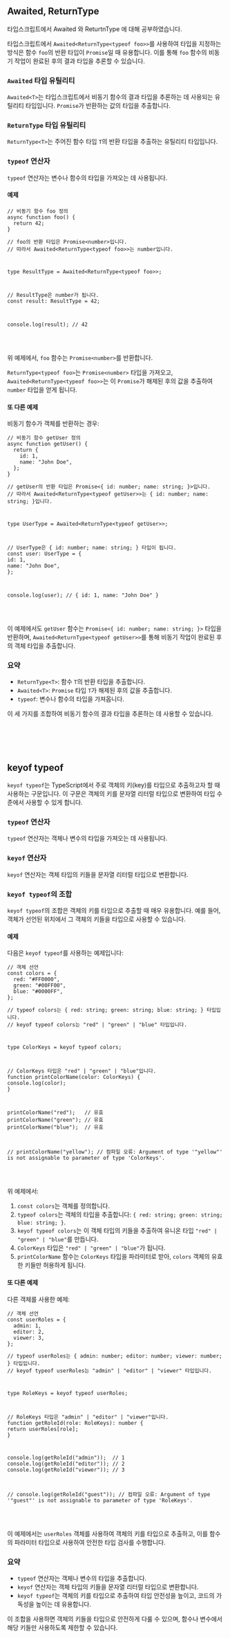 <h2 data-ke-size="size26">Awaited, ReturnType</h2>
<p data-ke-size="size16">타입스크립트에서 Awaited 와 ReturtnType 에 대해 공부하였습니다.</p>
<p data-ke-size="size16">타입스크립트에서 <code>Awaited&lt;ReturnType&lt;typeof foo&gt;&gt;</code>를 사용하여 타입을 지정하는 방식은 함수 <code>foo</code>의 반환 타입이 <code>Promise</code>일 때 유용합니다. 이를 통해 <code>foo</code> 함수의 비동기 작업이 완료된 후의 결과 타입을 추론할 수 있습니다.</p>
<h3 data-ke-size="size23"><code>Awaited</code> 타입 유틸리티</h3>
<p data-ke-size="size16"><code>Awaited&lt;T&gt;</code>는 타입스크립트에서 비동기 함수의 결과 타입을 추론하는 데 사용되는 유틸리티 타입입니다. <code>Promise</code>가 반환하는 값의 타입을 추출합니다.</p>
<h3 data-ke-size="size23"><code>ReturnType</code> 타입 유틸리티</h3>
<p data-ke-size="size16"><code>ReturnType&lt;T&gt;</code>는 주어진 함수 타입 <code>T</code>의 반환 타입을 추출하는 유틸리티 타입입니다.</p>
<h3 data-ke-size="size23"><code>typeof</code> 연산자</h3>
<p data-ke-size="size16"><code>typeof</code> 연산자는 변수나 함수의 타입을 가져오는 데 사용됩니다.</p>
<h4 data-ke-size="size20">예제</h4>
<pre class="javascript"><code>// 비동기 함수 foo 정의
async function foo() {
  return 42;
}
<p>// foo의 반환 타입은 Promise&lt;number&gt;입니다.
// 따라서 Awaited&lt;ReturnType&lt;typeof foo&gt;&gt;는 number입니다.</p>
<p>type ResultType = Awaited&lt;ReturnType&lt;typeof foo&gt;&gt;;</p>
<p>// ResultType은 number가 됩니다.
const result: ResultType = 42;</p>
<p>console.log(result); // 42</code></pre></p>
<p data-ke-size="size16">&nbsp;</p>
<p data-ke-size="size16">위 예제에서, <code>foo</code> 함수는 <code>Promise&lt;number&gt;</code>를 반환합니다.</p>
<p data-ke-size="size16"><code>ReturnType&lt;typeof foo&gt;</code>는 <code>Promise&lt;number&gt;</code> 타입을 가져오고, <code>Awaited&lt;ReturnType&lt;typeof foo&gt;&gt;</code>는 이 <code>Promise</code>가 해제된 후의 값을 추출하여 <code>number</code> 타입을 얻게 됩니다.</p>
<h4 data-ke-size="size20">또 다른 예제</h4>
<p data-ke-size="size16">비동기 함수가 객체를 반환하는 경우:</p>
<pre class="xquery"><code>// 비동기 함수 getUser 정의
async function getUser() {
  return {
    id: 1,
    name: "John Doe",
  };
}
<p>// getUser의 반환 타입은 Promise&lt;{ id: number; name: string; }&gt;입니다.
// 따라서 Awaited&lt;ReturnType&lt;typeof getUser&gt;&gt;는 { id: number; name: string; }입니다.</p>
<p>type UserType = Awaited&lt;ReturnType&lt;typeof getUser&gt;&gt;;</p>
<p>// UserType은 { id: number; name: string; } 타입이 됩니다.
const user: UserType = {
id: 1,
name: &quot;John Doe&quot;,
};</p>
<p>console.log(user); // { id: 1, name: &quot;John Doe&quot; }</code></pre></p>
<p data-ke-size="size16">&nbsp;</p>
<p data-ke-size="size16">이 예제에서도 <code>getUser</code> 함수는 <code>Promise&lt;{ id: number; name: string; }&gt;</code> 타입을 반환하며, <code>Awaited&lt;ReturnType&lt;typeof getUser&gt;&gt;</code>를 통해 비동기 작업이 완료된 후의 객체 타입을 추출합니다.</p>
<h3 data-ke-size="size23">요약</h3>
<ul style="list-style-type: disc;" data-ke-list-type="disc">
<li><code>ReturnType&lt;T&gt;</code>: 함수 <code>T</code>의 반환 타입을 추출합니다.</li>
<li><code>Awaited&lt;T&gt;</code>: <code>Promise</code> 타입 <code>T</code>가 해제된 후의 값을 추출합니다.</li>
<li><code>typeof</code>: 변수나 함수의 타입을 가져옵니다.</li>
</ul>
<p data-ke-size="size16">이 세 가지를 조합하여 비동기 함수의 결과 타입을 추론하는 데 사용할 수 있습니다.</p>
<h1>&nbsp;</h1>
<h2 data-ke-size="size26">keyof typeof</h2>
<p data-ke-size="size16"><code>keyof typeof</code>는 TypeScript에서 주로 객체의 키(key)를 타입으로 추출하고자 할 때 사용하는 구문입니다. 이 구문은 객체의 키를 문자열 리터럴 타입으로 변환하여 타입 수준에서 사용할 수 있게 합니다.</p>
<h3 data-ke-size="size23"><code>typeof</code> 연산자</h3>
<p data-ke-size="size16"><code>typeof</code> 연산자는 객체나 변수의 타입을 가져오는 데 사용됩니다.</p>
<h3 data-ke-size="size23"><code>keyof</code> 연산자</h3>
<p data-ke-size="size16"><code>keyof</code> 연산자는 객체 타입의 키들을 문자열 리터럴 타입으로 변환합니다.</p>
<h3 data-ke-size="size23"><code>keyof typeof</code>의 조합</h3>
<p data-ke-size="size16"><code>keyof typeof</code>의 조합은 객체의 키를 타입으로 추출할 때 매우 유용합니다. 예를 들어, 객체가 선언된 위치에서 그 객체의 키들을 타입으로 사용할 수 있습니다.</p>
<h4 data-ke-size="size20">예제</h4>
<p data-ke-size="size16">다음은 <code>keyof typeof</code>를 사용하는 예제입니다:</p>
<pre class="typescript" data-ke-language="typescript"><code>// 객체 선언
const colors = {
  red: "#FF0000",
  green: "#00FF00",
  blue: "#0000FF",
};
<p>// typeof colors는 { red: string; green: string; blue: string; } 타입입니다.
// keyof typeof colors는 &quot;red&quot; | &quot;green&quot; | &quot;blue&quot; 타입입니다.</p>
<p>type ColorKeys = keyof typeof colors;</p>
<p>// ColorKeys 타입은 &quot;red&quot; | &quot;green&quot; | &quot;blue&quot;입니다.
function printColorName(color: ColorKeys) {
console.log(color);
}</p>
<p>printColorName(&quot;red&quot;);   // 유효
printColorName(&quot;green&quot;); // 유효
printColorName(&quot;blue&quot;);  // 유효</p>
<p>// printColorName(&quot;yellow&quot;); // 컴파일 오류: Argument of type '&quot;yellow&quot;' is not assignable to parameter of type 'ColorKeys'.</code></pre></p>
<p data-ke-size="size16">&nbsp;</p>
<p data-ke-size="size16">위 예제에서:</p>
<ol style="list-style-type: decimal;" data-ke-list-type="decimal">
<li><code>const colors</code>는 객체를 정의합니다.</li>
<li><code>typeof colors</code>는 객체의 타입을 추출합니다: <code>{ red: string; green: string; blue: string; }</code>.</li>
<li><code>keyof typeof colors</code>는 이 객체 타입의 키들을 추출하여 유니온 타입 <code>"red" | "green" | "blue"</code>를 만듭니다.</li>
<li><code>ColorKeys</code> 타입은 <code>"red" | "green" | "blue"</code>가 됩니다.</li>
<li><code>printColorName</code> 함수는 <code>ColorKeys</code> 타입을 파라미터로 받아, <code>colors</code> 객체의 유효한 키들만 허용하게 됩니다.</li>
</ol>
<h4 data-ke-size="size20">또 다른 예제</h4>
<p data-ke-size="size16">다른 객체를 사용한 예제:</p>
<pre class="typescript" data-ke-language="typescript"><code>// 객체 선언
const userRoles = {
  admin: 1,
  editor: 2,
  viewer: 3,
};
<p>// typeof userRoles는 { admin: number; editor: number; viewer: number; } 타입입니다.
// keyof typeof userRoles는 &quot;admin&quot; | &quot;editor&quot; | &quot;viewer&quot; 타입입니다.</p>
<p>type RoleKeys = keyof typeof userRoles;</p>
<p>// RoleKeys 타입은 &quot;admin&quot; | &quot;editor&quot; | &quot;viewer&quot;입니다.
function getRoleId(role: RoleKeys): number {
return userRoles[role];
}</p>
<p>console.log(getRoleId(&quot;admin&quot;));  // 1
console.log(getRoleId(&quot;editor&quot;)); // 2
console.log(getRoleId(&quot;viewer&quot;)); // 3</p>
<p>// console.log(getRoleId(&quot;guest&quot;)); // 컴파일 오류: Argument of type '&quot;guest&quot;' is not assignable to parameter of type 'RoleKeys'.</code></pre></p>
<p data-ke-size="size16">&nbsp;</p>
<p data-ke-size="size16">이 예제에서는 <code>userRoles</code> 객체를 사용하여 객체의 키를 타입으로 추출하고, 이를 함수의 파라미터 타입으로 사용하여 안전한 타입 검사를 수행합니다.</p>
<h3 data-ke-size="size23">요약</h3>
<ul style="list-style-type: disc;" data-ke-list-type="disc">
<li><code>typeof</code> 연산자는 객체나 변수의 타입을 추출합니다.</li>
<li><code>keyof</code> 연산자는 객체 타입의 키들을 문자열 리터럴 타입으로 변환합니다.</li>
<li><code>keyof typeof</code>는 객체의 키를 타입으로 추출하여 타입 안전성을 높이고, 코드의 가독성을 높이는 데 유용합니다.</li>
</ul>
<p data-ke-size="size16">이 조합을 사용하면 객체의 키들을 타입으로 안전하게 다룰 수 있으며, 함수나 변수에서 해당 키들만 사용하도록 제한할 수 있습니다.</p>